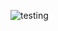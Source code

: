![testing](https://github.com/SimbarasheMhlanga/Django-REST-Framework-Token-Authentication/actions/workflows/django.yml/badge.svg?branch=master)

